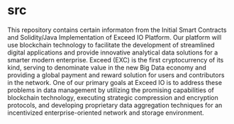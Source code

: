 # src
This repository contains certain informaton from the Initial Smart Contracts and Solidity/Java Implementation of Exceed IO Platform. Our platform will use blockchain technology to facilitate the development of streamlined digital applications and provide innovative analytical data solutions for a smarter modern enterprise. Exceed (EXC) is the first cryptocurrency of its kind, serving to denominate value in the new Big Data economy and providing a global payment and reward solution for users and contributors in the network. One of our primary goals at Exceed IO is to address these problems in data management by utilizing the promising capabilities of blockchain technology, executing strategic compression and encryption protocols, and developing proprietary data aggregation techniques for an incentivized enterprise-oriented network and storage environment.
